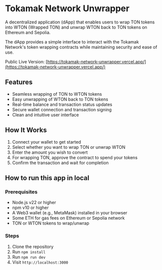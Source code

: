 # Tokamak Network Unwrapper

A decentralized application (dApp) that enables users to wrap TON tokens into WTON (Wrapped TON) and unwrap WTON back to TON tokens on Ethereum and Sepolia.

The dApp provides a simple interface to interact with the Tokamak Network's token wrapping contracts while maintaining security and ease of use.

Public Live Version: [https://tokamak-network-unwrapper.vercel.app/](https://tokamak-network-unwrapper.vercel.app/)

## Features

- Seamless wrapping of TON to WTON tokens
- Easy unwrapping of WTON back to TON tokens
- Real-time balance and transaction status updates
- Secure wallet connection and transaction signing
- Clean and intuitive user interface

## How It Works

1. Connect your wallet to get started
2. Select whether you want to wrap TON or unwrap WTON
3. Enter the amount you wish to convert
4. For wrapping TON, approve the contract to spend your tokens
5. Confirm the transaction and wait for completion

## How to run this app in local

### Prerequisites

- Node.js v22 or higher
- npm v10 or higher
- A Web3 wallet (e.g., MetaMask) installed in your browser
- Some ETH for gas fees on Ethereum or Sepolia network
- TON or WTON tokens to wrap/unwrap

### Steps

1. Clone the repository
2. Run `npm install`
3. Run `npm run dev`
4. Visit `http://localhost:3000`
